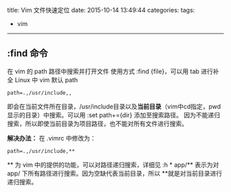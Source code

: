 title: Vim 文件快速定位
date: 2015-10-14 13:49:44
categories:
tags:
- vim
---
## :find 命令
在 vim 的 path 路径中搜索并打开文件
使用方式 :find {file}，可以用 tab 进行补全
Linux 中 vim 默认 path

```vim
path=.,/usr/include,,
```
<!--more-->
即会在当前文件所在目录，/usr/include目录以及**当前目录**（vim中cd指定，pwd显示的目录）中搜索。可以用 :set path+={dir} 添加至搜索路径。
因为不能递归搜索，所以即使当前目录为项目路径，也不能对所有文件进行搜索。

**解决办法：**
在 .vimrc 中修改为：

```vim
path=.,/usr/include,**
```

\*\* 为 vim 中的提供的功能，可以对路径递归搜索，详细见 :h \*
app/\*\* 表示为对 app/ 下所有路径进行搜索。因为空缺代表当前目录，所以 \*\*就是对当前目录进行递归搜索。
